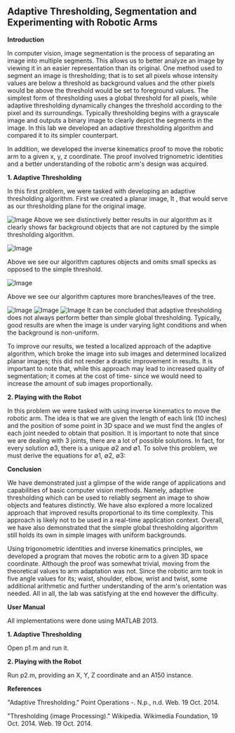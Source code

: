 ## Adaptive Thresholding, Segmentation and Experimenting with Robotic Arms






**Introduction**

In computer vision, image segmentation is the process of separating an image into multiple segments. This allows us to better analyze an image by viewing it in an easier representation than its original. One method used to segment an image is thresholding; that is to set all pixels whose intensity values are below a threshold as background values and the other pixels would be above the threshold would be set to foreground values. The simplest form of thresholding uses a global threshold for all pixels, while adaptive thresholding dynamically changes the threshold according to the pixel and its surroundings. Typically thresholding begins with a grayscale image and outputs a binary image to clearly depict the segments in the image. In this lab we developed an adaptive thresholding algorithm and compared it to its simpler counterpart. 

In addition, we developed the inverse kinematics proof to move the robotic arm to a given x, y, z coordinate. The proof involved trignometric identities and a better understanding of the robotic arm's design was acquired.













**1. Adaptive Thresholding**

In this first problem, we were tasked with developing an adaptive thresholding algorithm. First we created a planar image, It
, that would serve as our thresholding plane for the original image. 

![Image](../master/report/images/p1-1.jpg?raw=true)
Above we see distinctively better results in our algorithm as it clearly shows far background objects that are not captured by the simple thresholding algorithm.

![Image](../master/report/images/p1-2.jpg?raw=true)

Above we see our algorithm captures objects and omits small specks as opposed to the simple threshold.

![Image](../master/report/images/p1-3.jpg?raw=true)

Above we see our algorithm captures more branches/leaves of the tree.

![Image](../master/report/images/p1-4.jpg?raw=true)
![Image](../master/report/images/p1-5.jpg?raw=true)
![Image](../master/report/images/p1-6.jpg?raw=true)
It can be concluded that adaptive thresholding does not always perform better than simple global thresholding. Typically, good results are when the image is under varying light conditions and when the background is non-uniform.

To improve our results, we tested a localized approach of the adaptive algorithm, which broke the image into sub images and determined localized planar images; this did not render a drastic improvement in results. It is important to note that, while this approach may lead to increased quality of segmentation; it comes at the cost of time- since we would need to increase the amount of sub images proportionally.











**2. Playing with the Robot**

In this problem we were tasked with using inverse kinematics to move the robotic arm. The idea is that we are given the length of each link (10 inches) and the position of some point in 3D space and we must find the angles of each joint needed to obtain that position. It is important to note that since we are dealing with 3 joints, there are a lot of possible solutions. In fact, for every solution ∅3, there is a unique ∅2 and ∅1. To solve this problem, we must derive the equations for ∅1, ∅2, ∅3:



**Conclusion**

We have demonstrated just a glimpse of the wide range of applications and capabilities of basic computer vision methods. Namely, adaptive thresholding which can be used to reliably segment an image to show objects and features distinctly. We have also explored a more localized approach that improved results proportional to its time complexity. This approach is likely not to be used in a real-time application context. Overall, we have also demonstrated that the simple global thresholding algorithm still holds its own in simple images with uniform backgrounds.

Using trigonometric identities and inverse kinematics principles, we developed a program that moves the robotic arm to a given 3D space coordinate. Although the proof was somewhat trivial, moving from the theoretical values to arm adaptation was not. Since the robotic arm took in five angle values for its; waist, shoulder, elbow, wrist and twist, some additional arithmetic and further understanding of the arm's orientation was needed. All in all, the lab was satisfying at the end however the difficulty.

**User Manual**

All implementations were done using MATLAB 2013.

**1. Adaptive Thresholding**

Open p1.m and run it.

**2. Playing with the Robot**

Run p2.m, providing an X, Y, Z coordinate and an A150 instance.

**References**

"Adaptive Thresholding." Point Operations -. N.p., n.d. Web. 19 Oct. 2014.

"Thresholding (image Processing)." Wikipedia. Wikimedia Foundation, 19 Oct. 2014. Web. 19 Oct. 2014.
